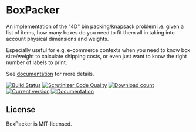 BoxPacker
=========

An implementation of the "4D" bin packing/knapsack problem i.e. given a list of items, how many boxes do you need to fit
them all in taking into account physical dimensions and weights.

Especially useful for e.g. e-commerce contexts when you need to know box size/weight to calculate shipping costs, or
even just want to know the right number of labels to print.

See [documentation](https://www.boxpacker.io/en/1.x/) for more details.

[![Build Status](https://github.com/dvdoug/BoxPacker/workflows/CI/badge.svg?branch=1.x)](https://github.com/dvdoug/BoxPacker/actions?query=workflow%3ACI+branch%3A1.x)
[![Scrutinizer Code Quality](https://scrutinizer-ci.com/g/dvdoug/BoxPacker/badges/quality-score.png?b=1.x)](https://scrutinizer-ci.com/g/dvdoug/BoxPacker/?branch=1.x)
[![Download count](https://img.shields.io/packagist/dt/dvdoug/boxpacker.svg)](https://packagist.org/packages/dvdoug/boxpacker)
[![Current version](https://img.shields.io/packagist/v/dvdoug/boxpacker.svg)](https://packagist.org/packages/dvdoug/boxpacker)
[![Documentation](https://readthedocs.org/projects/boxpacker/badge/?version=1.x)](https://www.boxpacker.io/en/1.x/)

License
-------
BoxPacker is MIT-licensed. 
